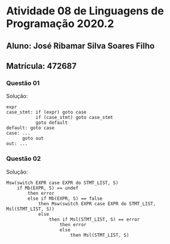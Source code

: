 # Atividade 08 de Linguagens de Programação 2020.2

## Aluno: José Ribamar Silva Soares Filho
## Matrícula: 472687

### Questão 01

Solução:
```
expr
case_stmt: if (expr) goto case
           if (case_stmt) goto case_stmt
           goto default
default: goto case
case: ...
      goto out
out: ...
```

### Questão 02

Solução:
```
Msw(switch EXPR case EXPR do STMT_LIST, S)
    if Mb(EXPR, S) == undef
        then error
        else if Mb(EXPR, S) == false
            then Msw(switch EXPR case EXPR do STMT_LIST, Msl(STMT_LIST, S))
            else 
                then if Msl(STMT_LIST, S) == error
                    then error
                    else
                        then Msl(STMT_LIST, S)
```